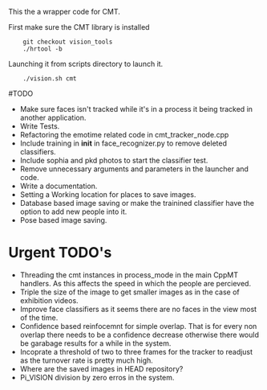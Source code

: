 This the a wrapper code for CMT. 

First make sure the CMT library is installed

        git checkout vision_tools
        ./hrtool -b


Launching it from scripts directory to launch it.

        ./vision.sh cmt
    

#TODO
* Make sure faces isn't tracked while it's in a process it being tracked in another application.
* Write Tests.
* Refactoring the emotime related code in cmt_tracker_node.cpp
* Include training in __init__ in face_recognizer.py to remove deleted classifiers.
* Include sophia and pkd photos to start the classifier test.
* Remove unnecessary arguments and parameters in the launcher and code.
* Write a documentation.
* Setting a Working location for places to save images.
* Database based image saving or make the trainined classifier have the option to add new people into it.
* Pose based image saving.

# Urgent TODO's
* Threading the cmt instances in process_mode in the main CppMT handlers. As this affects the speed in which the people are percieved.
* Triple the size of the image to get smaller images as in the case of exhibition videos.
* Improve face classifiers as it seems there are no faces in the view most of the time.
* Confidence based reinfocemnt for simple overlap. That is for every non
    overlap there needs to be a confidence decrease otherwise
    there would be garabage results for a
    while in the system.
* Incoprate a threshold of two to three frames for the tracker to readjust as the turnover
rate is pretty much high.
* Where are the saved images in HEAD repository?
* Pi_VISION division by zero erros in the system.
